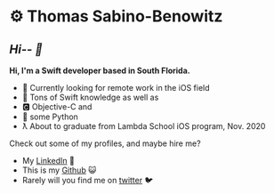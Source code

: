 
# ⚙︎ Thomas Sabino-Benowitz
## *Hi-- 👋*


**Hi, I'm a Swift developer based in South Florida.**

 - 🌯 Currently looking for remote work in the iOS field
 - 📲 Tons of Swift knowledge as well as
 - 🅲 Objective-C and
 - 🐍 some Python
  -  ƛ About to graduate from Lambda School iOS program, Nov. 2020

Check out some of my profiles, and maybe hire me?

 - My [LinkedIn](https://www.linkedin.com/in/thomassabinobenowitz/) 💼
 - This is my [Github](https://www.github.com/RoastBeefKazenakis) 😺
- Rarely will you find me on [twitter](https://www.twitter.com/sabinowitz) 🐦
